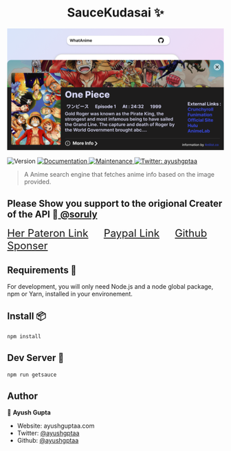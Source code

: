 <!-- @format -->

<h1 align="center"> SauceKudasai ✨</h1>

![SauceKudasai ](public/SauceKudasai.png)

<p>
  <img alt="Version" src="https://img.shields.io/badge/version-0.1.0-blue.svg?cacheSeconds=2592000" />
  <a href="https://github.com/ayushgptaa/SauceKudasai#readme" target="_blank">
    <img alt="Documentation" src="https://img.shields.io/badge/documentation-yes-brightgreen.svg" />
  </a>
  <a href="https://github.com/ayushgptaa/SauceKudasai/graphs/commit-activity" target="_blank">
    <img alt="Maintenance" src="https://img.shields.io/badge/Maintained%3F-yes-green.svg" />
  </a>
  <a href="https://twitter.com/ayushgptaa" target="_blank">
    <img alt="Twitter: ayushgptaa" src="https://img.shields.io/twitter/follow/ayushgptaa.svg?style=social" />
  </a>
</p>

> A Anime search engine that fetches anime info based on the image provided.

## Please Show you support to the origional Creater of the API 🙏<a href="https://github.com/soruly"> @soruly</a>

<a style='font-size:1.5rem;' href="https://www.patreon.com/soruly">Her Pateron Link</a> <a style='padding-left:2rem ;font-size:1.5rem;' href="https://www.paypal.com/paypalme/soruly/">Paypal Link</a> <a style='padding-left:2rem ;font-size:1.5rem;'  href='https://github.com/sponsors/soruly'>Github Sponser</a>

## Requirements 🧰

For development, you will only need Node.js and a node global package, npm or Yarn, installed in your environement.

## Install 📦

```sh
npm install
```

## Dev Server 🚀

```sh
npm run getsauce
```

## Author

👤 **Ayush Gupta**

-   Website: ayushguptaa.com
-   Twitter: [@ayushgptaa](https://twitter.com/ayushgptaa)
-   Github: [@ayushgptaa](https://github.com/ayushgptaa)

